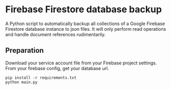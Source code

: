 # Firebase Firestore database backup

A Python script to automatically backup all collections of a Google Firebase Firestore database instance to json files.
It will only perform read operations and handle document references rudimentarily.


## Preparation

Download your service account file from your Firebase project settings.
From your firebase config, get your database url.

```
pip install -r requirements.txt
python main.py
```
